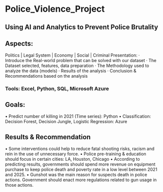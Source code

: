# Police_Violence_Project

## Using AI and Analytics to Prevent Police Brutality 

## Aspects:
Politics | Legal System | Economy | Social | Criminal 
Presentation:
·   	Introduce the Real-world problem that can be solved with our dataset
·   	The Dataset selected, features, data preparation
·   	The Methodology used to analyze the data (models)
·   	Results of the analysis
·   	Conclusion  & Recommendations based on the analysis
### Tools: Excel, Python, SQL, Microsoft Azure


## Goals:
•	Predict number of killing in 2021 (Time series): Python
•	Classification: Decision Forest, Decision Jungle, Logistic Regression: Azure
## Results & Recommendation
•	Some interventions could help to reduce fatal shooting risks, racism and rein in the use of unnecessary force.
•	Police pre-training & education should focus in certain cities: LA, Houston, Chicago
•	According to predicting results, governments should spend more revenue on equipment purchase to keep police death and poverty rate in a low level between 2021 and 2025.
•	Gunshot was the main reason for suspects death in police actions. Government should enact more regulations related to gun usage in those actions.
